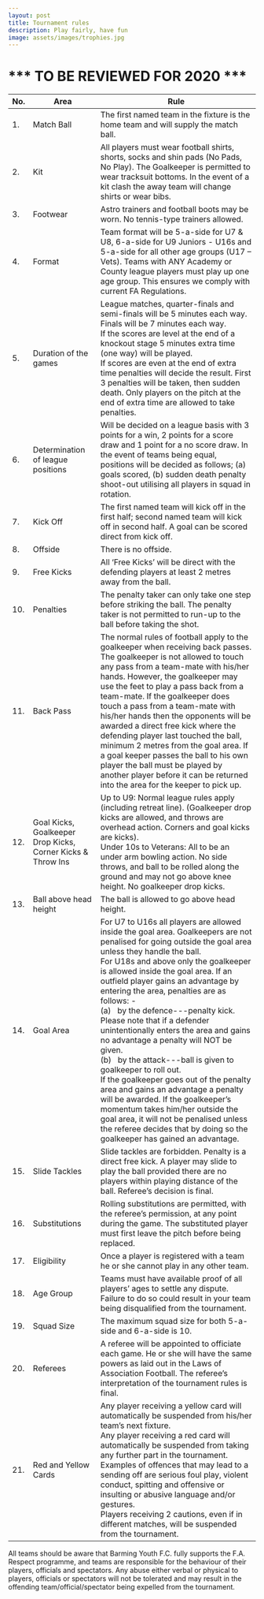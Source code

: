 ```yaml
---
layout: post
title: Tournament rules
description: Play fairly, have fun
image: assets/images/trophies.jpg
---
```


# *** TO BE REVIEWED FOR 2020 ***


|No.  |  Area | Rule  |
|-----|-------|-------|
|1.|Match Ball|The first named team in the fixture is the home team and will supply the match ball.|
|2.|Kit|All players must wear football shirts, shorts, socks and shin pads (No Pads, No Play). The Goalkeeper is permitted to wear tracksuit bottoms. In the event of a kit clash the away team will change shirts or wear bibs.|
|3.|Footwear|Astro trainers and football boots may be worn. No tennis-type trainers allowed.|
|4.|Format|Team format will be 5-a-side for U7 & U8, 6-a-side for U9 Juniors - U16s and 5-a-side for all other age groups (U17 – Vets). Teams with ANY Academy or County league players must play up one age group. This ensures we comply with current FA Regulations.|
|5.|Duration of the games|League matches, quarter-finals and semi-finals will be 5 minutes each way. Finals will be 7 minutes each way.<br />If the scores are level at the end of a knockout stage 5 minutes extra time (one way) will be played.<br />If scores are even at the end of extra time penalties will decide the result. First 3 penalties will be taken, then sudden death. Only players on the pitch at the end of extra time are allowed to take penalties.|
|6.|Determination of league positions|Will be decided on a league basis with 3 points for a win, 2 points for a score draw and 1 point for a no score draw. In the event of teams being equal, positions will be decided as follows; (a)  goals scored, (b) sudden death penalty shoot-out utilising all players in squad in rotation.|
|7.|Kick Off|The first named team will kick off in the first half; second named team will kick off in second half. A goal can be scored direct from kick off.|
|8.|Offside|There is no offside.|
|9.|Free Kicks|All ‘Free Kicks’ will be direct with the defending players at least 2 metres away from the ball.|
|10.|Penalties|The penalty taker can only take one step before striking the ball. The penalty taker is not permitted to run-up to the ball before taking the shot.|
|11.|Back Pass|The normal rules of football apply to the goalkeeper when receiving back passes. The goalkeeper is not allowed to touch any pass from a team-mate with his/her hands.  However, the goalkeeper may use the feet to play a pass back from a team-mate. If the goalkeeper does touch a pass from a team-mate with his/her hands then the opponents will be awarded a direct free kick where the defending player last touched the ball, minimum 2 metres from the goal area. If a goal keeper passes the ball to his own player the ball must be played by another player before it can be returned into the area for the keeper to pick up.|
|12.|Goal Kicks, Goalkeeper Drop Kicks, Corner Kicks & Throw Ins|Up to U9: Normal league rules apply (including retreat line). (Goalkeeper drop kicks are allowed, and throws are overhead action. Corners and goal kicks are kicks).<br />Under 10s to Veterans: All to be an under arm bowling action. No side throws, and ball to be rolled along the ground and may not go above knee height. No goalkeeper drop kicks.|
|13.|Ball above head height|The ball is allowed to go above head height.|
|14.|Goal Area|For U7 to U16s all players are allowed inside the goal area. Goalkeepers are not penalised for going outside the goal area unless they handle the ball.<br />For U18s and above only the goalkeeper is allowed inside the goal area. If an outfield player gains an advantage by entering the area, penalties are as follows: -<br />(a)   by the defence---penalty kick. Please note that if a defender unintentionally enters the area and gains no advantage a penalty will NOT be given.<br />(b)   by the attack---ball is given to goalkeeper to roll out.<br />If the goalkeeper goes out of the penalty area and gains an advantage a penalty will be awarded. If the goalkeeper’s momentum takes him/her outside the goal area, it will not be penalised unless the referee decides that by doing so the goalkeeper has gained an advantage.|
|15.|Slide Tackles|Slide tackles are forbidden. Penalty is a direct free kick. A player may slide to play the ball provided there are no players within playing distance of the ball. Referee’s decision is final.|
|16.|Substitutions|Rolling substitutions are permitted, with the referee’s permission, at any point during the game. The substituted player must first leave the pitch before being replaced.|
|17.|Eligibility|Once a player is registered with a team he or she cannot play in any other team.|
|18.|Age Group|Teams must have available proof of all players’ ages to settle any dispute. Failure to do so could result in your team being disqualified from the tournament.|
|19.|Squad Size|The maximum squad size for both 5-a-side and 6-a-side is 10.|
|20.|Referees|A referee will be appointed to officiate each game. He or she will have the same powers as laid out in the Laws of Association Football. The referee’s interpretation of the tournament rules is final.|
|21.|Red and Yellow Cards|Any player receiving a yellow card will automatically be suspended from his/her team’s next fixture.<br />Any player receiving a red card will automatically be suspended from taking any further part in the tournament. Examples of offences that may lead to a sending off are serious foul play, violent conduct, spitting and offensive or insulting or abusive language and/or gestures.<br />Players receiving 2 cautions, even if in different matches, will be suspended from the tournament.|


All teams should be aware that Barming Youth F.C. fully supports the F.A. Respect programme, and teams are responsible for the behaviour of their players, officials and spectators. Any abuse either verbal or physical to players, officials or spectators will not be tolerated and may result in the offending team/official/spectator being expelled from the tournament.


